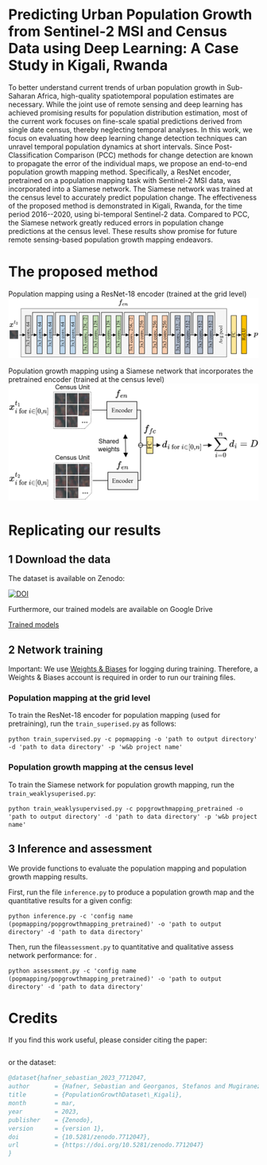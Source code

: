 # Predicting Urban Population Growth from Sentinel-2 MSI and Census Data using Deep Learning: A Case Study in Kigali, Rwanda

To better understand current trends of urban population growth in Sub-Saharan Africa, high-quality spatiotemporal population estimates are necessary. While the joint use of remote sensing and deep learning has achieved promising results for population distribution estimation, most of the current work focuses on fine-scale spatial predictions derived from single date census, thereby neglecting temporal analyses. In this work, we focus on evaluating how deep learning change detection techniques can unravel temporal population dynamics at short intervals. Since Post-Classification Comparison (PCC) methods for change detection are known to propagate the error of the individual maps, we propose an end-to-end population growth mapping method. Specifically, a ResNet encoder, pretrained on a population mapping task with Sentinel-2 MSI data, was incorporated into a Siamese network. The Siamese network was trained at the census level to accurately predict population change. The effectiveness of the proposed method is demonstrated in Kigali, Rwanda, for the time period 2016--2020, using bi-temporal Sentinel-2 data. Compared to PCC, the Siamese network greatly reduced errors in population change predictions at the census level. These results show promise for future remote sensing-based population growth mapping endeavors.

# The proposed method

Population mapping using a ResNet-18 encoder (trained at the grid level)
![](figures/methodology_popmapping.png)

Population growth mapping using a Siamese network that incorporates the pretrained encoder (trained at the census level)
![](figures/methodology_popgrowthmapping.png)

# Replicating our results

## 1 Download the data

The dataset is available on Zenodo:

[![DOI](https://zenodo.org/badge/DOI/10.5281/zenodo.7712047.svg)](https://doi.org/10.5281/zenodo.7712047)


Furthermore, our trained models are available on Google Drive

[Trained models](https://tinyurl.com/423jzj32)


## 2 Network training

Important: We use [Weights & Biases](https://wandb.ai/site) for logging during training. Therefore, a Weights & Biases account is required in order to run our training files.


### Population mapping at the grid level

To train the ResNet-18 encoder for population mapping (used for pretraining), run the ``train_superised.py`` as follows:

````
python train_supervised.py -c popmapping -o 'path to output directory' -d 'path to data directory' -p 'w&b project name'
````


### Population growth mapping at the census level

To train the Siamese network for population growth mapping, run the ``train_weaklysuperised.py``:


````
python train_weaklysupervised.py -c popgrowthmapping_pretrained -o 'path to output directory' -d 'path to data directory' -p 'w&b project name'
````



## 3 Inference and assessment

We provide functions to evaluate the population mapping and population growth mapping results.

First, run the file ``inference.py`` to produce a population growth map and the quantitative results for a given config:
 
 ````
 python inference.py -c 'config name (popmapping/popgrowthmapping_pretrained)' -o 'path to output directory' -d 'path to data directory'
 ````
 
Then, run the file``assessment.py`` to quantitative and qualitative assess network performance: for .

 ````
 python assessment.py -c 'config name (popmapping/popgrowthmapping_pretrained)' -o 'path to output directory' -d 'path to data directory'
 ````


# Credits

If you find this work useful, please consider citing the paper:


  ```bibtex

  ```

or the dataset:

  ```bibtex
  @dataset{hafner_sebastian_2023_7712047,
  author       = {Hafner, Sebastian and Georganos, Stefanos and Mugiraneza, Theodomir},
  title        = {PopulationGrowthDataset\_Kigali},
  month        = mar,
  year         = 2023,
  publisher    = {Zenodo},
  version      = {version 1},
  doi          = {10.5281/zenodo.7712047},
  url          = {https://doi.org/10.5281/zenodo.7712047}
}
  ```